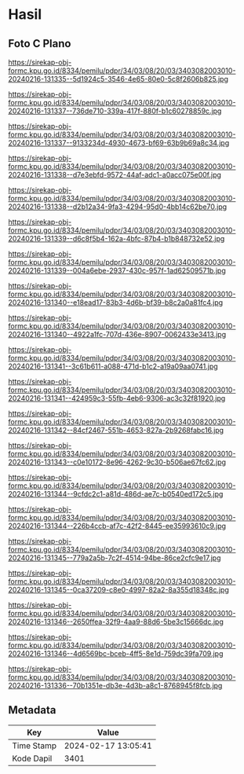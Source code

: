 # Hasil

## Foto C Plano

https://sirekap-obj-formc.kpu.go.id/8334/pemilu/pdpr/34/03/08/20/03/3403082003010-20240216-131335--5d1924c5-3546-4e65-80e0-5c8f2606b825.jpg

https://sirekap-obj-formc.kpu.go.id/8334/pemilu/pdpr/34/03/08/20/03/3403082003010-20240216-131337--736de710-339a-417f-880f-b1c60278859c.jpg

https://sirekap-obj-formc.kpu.go.id/8334/pemilu/pdpr/34/03/08/20/03/3403082003010-20240216-131337--9133234d-4930-4673-bf69-63b9b69a8c34.jpg

https://sirekap-obj-formc.kpu.go.id/8334/pemilu/pdpr/34/03/08/20/03/3403082003010-20240216-131338--d7e3ebfd-9572-44af-adc1-a0acc075e00f.jpg

https://sirekap-obj-formc.kpu.go.id/8334/pemilu/pdpr/34/03/08/20/03/3403082003010-20240216-131338--d2b12a34-9fa3-4294-95d0-4bb14c62be70.jpg

https://sirekap-obj-formc.kpu.go.id/8334/pemilu/pdpr/34/03/08/20/03/3403082003010-20240216-131339--d6c8f5b4-162a-4bfc-87b4-b1b848732e52.jpg

https://sirekap-obj-formc.kpu.go.id/8334/pemilu/pdpr/34/03/08/20/03/3403082003010-20240216-131339--004a6ebe-2937-430c-957f-1ad62509571b.jpg

https://sirekap-obj-formc.kpu.go.id/8334/pemilu/pdpr/34/03/08/20/03/3403082003010-20240216-131340--e18ead17-83b3-4d6b-bf39-b8c2a0a81fc4.jpg

https://sirekap-obj-formc.kpu.go.id/8334/pemilu/pdpr/34/03/08/20/03/3403082003010-20240216-131340--4922a1fc-707d-436e-8907-0062433e3413.jpg

https://sirekap-obj-formc.kpu.go.id/8334/pemilu/pdpr/34/03/08/20/03/3403082003010-20240216-131341--3c61b611-a088-471d-b1c2-a19a09aa0741.jpg

https://sirekap-obj-formc.kpu.go.id/8334/pemilu/pdpr/34/03/08/20/03/3403082003010-20240216-131341--424959c3-55fb-4eb6-9306-ac3c32f81920.jpg

https://sirekap-obj-formc.kpu.go.id/8334/pemilu/pdpr/34/03/08/20/03/3403082003010-20240216-131342--84cf2467-551b-4653-827a-2b9268fabc16.jpg

https://sirekap-obj-formc.kpu.go.id/8334/pemilu/pdpr/34/03/08/20/03/3403082003010-20240216-131343--c0e10172-8e96-4262-9c30-b506ae67fc62.jpg

https://sirekap-obj-formc.kpu.go.id/8334/pemilu/pdpr/34/03/08/20/03/3403082003010-20240216-131344--9cfdc2c1-a81d-486d-ae7c-b0540ed172c5.jpg

https://sirekap-obj-formc.kpu.go.id/8334/pemilu/pdpr/34/03/08/20/03/3403082003010-20240216-131344--226b4ccb-af7c-42f2-8445-ee35993610c9.jpg

https://sirekap-obj-formc.kpu.go.id/8334/pemilu/pdpr/34/03/08/20/03/3403082003010-20240216-131345--779a2a5b-7c2f-4514-94be-86ce2cfc9e17.jpg

https://sirekap-obj-formc.kpu.go.id/8334/pemilu/pdpr/34/03/08/20/03/3403082003010-20240216-131345--0ca37209-c8e0-4997-82a2-8a355d18348c.jpg

https://sirekap-obj-formc.kpu.go.id/8334/pemilu/pdpr/34/03/08/20/03/3403082003010-20240216-131346--2650ffea-32f9-4aa9-88d6-5be3c15666dc.jpg

https://sirekap-obj-formc.kpu.go.id/8334/pemilu/pdpr/34/03/08/20/03/3403082003010-20240216-131346--4d6569bc-bceb-4ff5-8e1d-759dc39fa709.jpg

https://sirekap-obj-formc.kpu.go.id/8334/pemilu/pdpr/34/03/08/20/03/3403082003010-20240216-131336--70b1351e-db3e-4d3b-a8c1-8768945f8fcb.jpg


## Metadata

| Key        | Value               |
| ---------- | ------------------- |
| Time Stamp | 2024-02-17 13:05:41 |
| Kode Dapil | 3401                |



